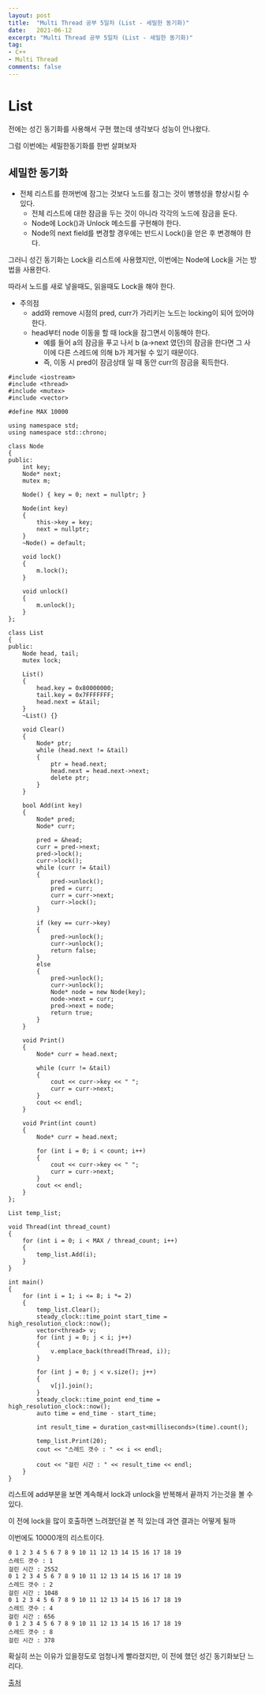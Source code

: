 ```yaml
---
layout: post
title:  "Multi Thread 공부 5일차 (List - 세밀한 동기화)"
date:   2021-06-12
excerpt: "Multi Thread 공부 5일차 (List - 세밀한 동기화)"
tag:
- C++
- Multi Thread
comments: false
---
```


# List
전에는 성긴 동기화를 사용해서 구현 했는데 생각보다 성능이 안나왔다.

그럼 이번에는 세밀한동기화를 한번 살펴보자

## 세밀한 동기화
* 전체 리스트를 한꺼번에 잠그는 것보다 노드를 잠그는 것이 병행성을 향상시킬 수 있다.
	* 전체 리스트에 대한 잠금을 두는 것이 아니라 각각의 노드에 잠금을 둔다.
	* Node에 Lock()과 Unlock 메소드를 구현해야 한다.
	* Node의 next field를 변경할 경우에는 반드시 Lock()을 얻은 후 변경해야 한다.

그러니 성긴 동기화는 Lock을 리스트에 사용했지만, 이번에는 Node에 Lock을 거는 방법을 사용한다.

따라서 노드를 새로 넣을때도, 읽을때도 Lock을 해야 한다.

* 주의점
	* add와 remove 시점의 pred, curr가 가리키는 노드는 locking이 되어 있어야 한다.
	* head부터 node 이동을 할 때 lock을 잠그면서 이동해야 한다.
		* 예를 들어 a의 잠금을 푸고 나서 b (a->next 였던)의 잠금을 한다면 그 사이에 다른 스레드에 의해 b가 제거될 수 있기 때문이다.
		* 즉, 이동 시 pred이 잠금상태 일 때 동안 curr의 잠금을 획득한다.

```
#include <iostream>
#include <thread>
#include <mutex>
#include <vector>

#define MAX 10000

using namespace std;
using namespace std::chrono;

class Node
{
public:
	int key;
	Node* next;
	mutex m;

	Node() { key = 0; next = nullptr; }

	Node(int key)
	{
		this->key = key;
		next = nullptr;
	}
	~Node() = default;

	void lock()
	{
		m.lock();
	}

	void unlock()
	{
		m.unlock();
	}
};

class List
{
public:
	Node head, tail;
	mutex lock;

	List()
	{
		head.key = 0x80000000;
		tail.key = 0x7FFFFFFF;
		head.next = &tail;
	}
	~List() {}

	void Clear()
	{
		Node* ptr;
		while (head.next != &tail)
		{
			ptr = head.next;
			head.next = head.next->next;
			delete ptr;
		}
	}

	bool Add(int key)
	{
		Node* pred;
		Node* curr;

		pred = &head;
		curr = pred->next;
		pred->lock();
		curr->lock();
		while (curr != &tail)
		{
			pred->unlock();
			pred = curr;
			curr = curr->next;
			curr->lock();
		}

		if (key == curr->key)
		{
			pred->unlock();
			curr->unlock();
			return false;
		}
		else
		{
			pred->unlock();
			curr->unlock();
			Node* node = new Node(key);
			node->next = curr;
			pred->next = node;
			return true;
		}
	}

	void Print()
	{
		Node* curr = head.next;

		while (curr != &tail)
		{
			cout << curr->key << " ";
			curr = curr->next;
		}
		cout << endl;
	}

	void Print(int count)
	{
		Node* curr = head.next;

		for (int i = 0; i < count; i++)
		{
			cout << curr->key << " ";
			curr = curr->next;
		}
		cout << endl;
	}
};

List temp_list;

void Thread(int thread_count)
{
	for (int i = 0; i < MAX / thread_count; i++)
	{
		temp_list.Add(i);
	}
}

int main()
{
	for (int i = 1; i <= 8; i *= 2)
	{
		temp_list.Clear();
		steady_clock::time_point start_time = high_resolution_clock::now();
		vector<thread> v;
		for (int j = 0; j < i; j++)
		{
			v.emplace_back(thread(Thread, i));
		}

		for (int j = 0; j < v.size(); j++)
		{
			v[j].join();
		}
		steady_clock::time_point end_time = high_resolution_clock::now();
		auto time = end_time - start_time;

		int result_time = duration_cast<milliseconds>(time).count();

		temp_list.Print(20);
		cout << "스레드 갯수 : " << i << endl;

		cout << "걸린 시간 : " << result_time << endl;
	}
}
```
리스트에 add부분을 보면 계속해서 lock과 unlock을 반복해서 끝까지 가는것을 볼 수 있다.

이 전에 lock을 많이 호출하면 느려졌던걸 본 적 있는데 과연 결과는 어떻게 될까

이번에도 10000개의 리스트이다.
```
0 1 2 3 4 5 6 7 8 9 10 11 12 13 14 15 16 17 18 19
스레드 갯수 : 1
걸린 시간 : 2552
0 1 2 3 4 5 6 7 8 9 10 11 12 13 14 15 16 17 18 19
스레드 갯수 : 2
걸린 시간 : 1048
0 1 2 3 4 5 6 7 8 9 10 11 12 13 14 15 16 17 18 19
스레드 갯수 : 4
걸린 시간 : 656
0 1 2 3 4 5 6 7 8 9 10 11 12 13 14 15 16 17 18 19
스레드 갯수 : 8
걸린 시간 : 378
```
확실히 쓰는 이유가 있을정도로 엄청나게 빨라졌지만, 이 전에 했던 성긴 동기화보단 느리다.

[출처](https://popcorntree.tistory.com/26?category=813523)
